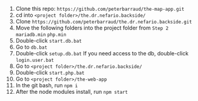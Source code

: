 1. Clone this repo: `https://github.com/peterbarraud/the-map-app.git`
1. cd into `<project folder>/the.dr.nefario.backside/`
1. Clone `https://github.com/peterbarraud/the.dr.nefario.backside.git`
1. Move the following folders into the project folder from `Step 2`
`mariadb.min`
`php.min`
1. Double-click `start.db.bat`
1. Go to `db.bat`
1. Double-click `setup.db.bat`
  If you need access to the db, double-click `login.user.bat`
1. Go to `<project folder>/the.dr.nefario.backside/`
1. Double-click `start.php.bat`
1. Go to `<project folder>/the-web-app`
1. In the git bash, run `npm i`
1. After the node modules install, run `npm start`

